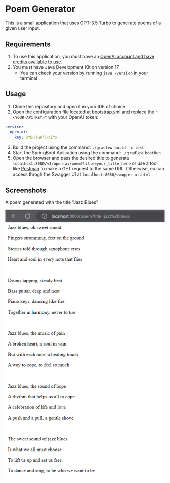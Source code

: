 # Poem Generator

This is a small application that uses GPT-3.5 Turbo to generate poems of a given user input. 

## Requirements

1. To use this application, you must have an [OpenAI account and have credits available to use](https://platform.openai.com/).
2. You must have Java Development Kit on version 17
    - You can check your version by running `java -version` in your terminal

## Usage

1. Clone this repository and open it in your IDE of choice
2. Open the configuration file located at [bootstrap.yml](./src/main/resources/bootstrap.yml) and replace the `"<YOUR-API-KEY>"` with your OpenAI token:
    
```yaml
service:
  open-ai:
    key: <YOUR-API-KEY>
```

3. Build the project using the command: `./gradlew build -x test`
4. Start the SpringBoot Aplication using the command: `./gradlew bootRun`
5. Open the browser and pass the desired title to generate `localhost:8080/v1/open-ai/poem?title=your_title_here` or use a tool like [Postman](https://www.postman.com/) to make a GET request to the same URL. Otherwise, eu can access throgh the Swagger UI at `localhost:8080/swagger-ui.html`

## Screenshots

A poem generated with the title "Jazz Blues"

![Poem About Jazz Blues](./images/poem_result_example.png)